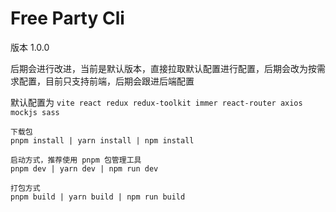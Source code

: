 # Free Party Cli

版本 1.0.0

后期会进行改进，当前是默认版本，直接拉取默认配置进行配置，后期会改为按需求配置，目前只支持前端，后期会跟进后端配置

默认配置为 `vite react redux redux-toolkit immer react-router axios mockjs sass`


```node
下载包
pnpm install | yarn install | npm install

启动方式，推荐使用 pnpm 包管理工具
pnpm dev | yarn dev | npm run dev

打包方式
pnpm build | yarn build | npm run build